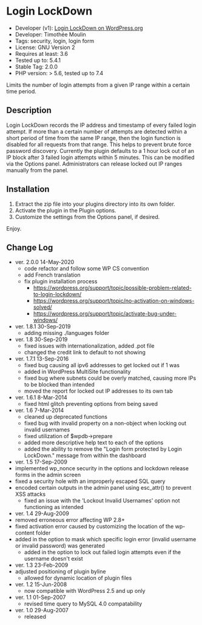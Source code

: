 # Login LockDown

- Developer (v1): [Login LockDown on WordPress.org](https://fr.wordpress.org/plugins/login-lockdown/)
- Developer: Timothée Moulin
- Tags: security, login, login form
- License: GNU Version 2
- Requires at least: 3.6
- Tested up to: 5.4.1
- Stable Tag: 2.0.0
- PHP version: > 5.6, tested up to 7.4

Limits the number of login attempts from a given IP range within a certain time period.

## Description

Login LockDown records the IP address and timestamp of every failed login attempt. If more than a 
certain number of attempts are detected within a short period of time from the same
IP range, then the login function is disabled for all requests from that range.
This helps to prevent brute force password discovery. Currently the plugin defaults
to a 1 hour lock out of an IP block after 3 failed login attempts within 5 minutes. This can be modified
via the Options panel. Administrators can release locked out IP ranges manually from the panel.

## Installation

1. Extract the zip file into your plugins directory into its own folder.
2. Activate the plugin in the Plugin options.
3. Customize the settings from the Options panel, if desired.

Enjoy.

## Change Log

- ver. 2.0.0 14-May-2020
    - code refactor and follow some WP CS convention
    - add French translation
    - fix plugin installation process
        - https://wordpress.org/support/topic/possible-problem-related-to-login-lockdown/
        - https://wordpress.org/support/topic/no-activation-on-windows-solved/
        - https://wordpress.org/support/topic/activate-bug-under-windows/
- ver. 1.8.1 30-Sep-2019
    - adding missing ./languages folder
- ver. 1.8 30-Sep-2019
    - fixed issues with internationalization, added .pot file
    - changed the credit link to default to not showing
- ver. 1.7.1 13-Sep-2016
    - fixed bug causing all ipv6 addresses to get locked out if 1 was
    - added in WordPress MultiSite functionality
    - fixed bug where subnets could be overly matched, causing more IPs to be blocked than intended
    - moved the report for locked out IP addresses to its own tab
- ver. 1.6.1 8-Mar-2014
    - fixed html glitch preventing options from being saved
- ver. 1.6 7-Mar-2014
    - cleaned up deprecated functions
    - fixed bug with invalid property on a non-object when locking out invalid usernames
    - fixed utilization of $wpdb->prepare
    - added more descriptive help text to each of the options
    - added the ability to remove the "Login form protected by Login LockDown." message from within the dashboard
- ver. 1.5 17-Sep-2009
- implemented wp_nonce security in the options and lockdown release forms in the admin screen
- fixed a security hole with an improperly escaped SQL query
- encoded certain outputs in the admin panel using esc_attr() to prevent XSS attacks
    - fixed an issue with the 'Lockout Invalid Usernames' option not functioning as intended
- ver. 1.4 29-Aug-2009
- removed erroneous error affecting WP 2.8+
- fixed activation error caused by customizing the location of the wp-content folder
- added in the option to mask which specific login error (invalid username or invalid password) was generated
    - added in the option to lock out failed login attempts even if the username doesn't exist
- ver. 1.3 23-Feb-2009
- adjusted positioning of plugin byline
    - allowed for dynamic location of plugin files
- ver. 1.2 15-Jun-2008
    - now compatible with WordPress 2.5 and up only
- ver. 1.1 01-Sep-2007
    - revised time query to MySQL 4.0 compatability
- ver. 1.0 29-Aug-2007
    - released